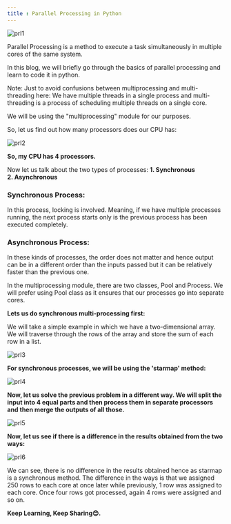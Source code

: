 ```yaml
---
title : Parallel Processing in Python
---
```


![prl1](https://sebastianraschka.com/images/blog/2014/multiprocessing_intro/multiprocessing_scheme.png)

Parallel Processing is a method to execute a task simultaneously in multiple cores of the same system.

In this blog, we will briefly go through the basics of parallel processing and learn to code it in python.

Note: Just to avoid confusions between multiprocessing and multi-threading here: We have multiple threads in a single process and multi-threading is a process of scheduling multiple threads on a single core.

We will be using the "multiprocessing" module for our purposes.

So, let us find out how many processors does our CPU has:

![prl2](https://1.bp.blogspot.com/-eNihe_Fn9q0/XXN9ECOlHII/AAAAAAAAPAQ/3KmA5HAgnwAJjEnuAW-cxk9cIu_Dup6VgCLcBGAs/s640/Screenshot%2B2019-09-07%2Bat%2B3.18.00%2BPM.png)

**So, my CPU has 4 processors.**

Now let us talk about the two types of processes:
**1. Synchronous <br/>**
**2. Asynchronous <br/>**

### Synchronous Process:
In this process, locking is involved. Meaning, if we have multiple processes running, the next process starts only is the previous process has been executed completely.



### Asynchronous Process:

In these kinds of processes, the order does not matter and hence output can be in a different order than the inputs passed but it can be relatively faster than the previous one.



In the multiprocessing module, there are two classes, Pool and Process. We will prefer using Pool class as it ensures that our processes go into separate cores.


**Lets us do synchronous multi-processing first:**

We will take a simple example in which we have a two-dimensional array. We will traverse through the rows of the array and store the sum of each row in a list.

![prl3](https://1.bp.blogspot.com/-qS_3lgtzaJU/XXODif8FdBI/AAAAAAAAPAc/wYOtlyIcKR0Ge8XO0iHLMuxbgPmTccc5QCLcBGAs/s640/Screenshot%2B2019-09-07%2Bat%2B3.45.46%2BPM.png)

**For synchronous processes, we will be using the 'starmap' method:**

![prl4](https://1.bp.blogspot.com/-X-ZUb4s8eKc/XXOGi-3hbxI/AAAAAAAAPAo/uweBsU-On6EtTSYJSHa3YQ-L1vhuuvd0ACLcBGAs/s640/Screenshot%2B2019-09-07%2Bat%2B3.58.32%2BPM.png)

**Now, let us solve the previous problem in a different way. We will split the input into 4 equal parts and then process them
in separate processors and then merge the outputs of all those.**

![prl5](https://1.bp.blogspot.com/-Idg0h-u6Vm4/XXOJzJ4QBYI/AAAAAAAAPA0/l94BaaqxKUoIuM33UKnLbppT8XqlYJJbwCLcBGAs/s640/Screenshot%2B2019-09-07%2Bat%2B4.12.27%2BPM.png)

**Now, let us see if there is a difference in the results obtained from the two ways:**

![prl6](https://1.bp.blogspot.com/-7COPRjiiK-k/XXOKVRL0X7I/AAAAAAAAPA8/f8OJyyKznHAYm6PLMEr8U6t6QaC_kSzOwCLcBGAs/s640/Screenshot%2B2019-09-07%2Bat%2B4.14.42%2BPM.png)

We can see, there is no difference in the results obtained hence as starmap is a synchronous method. The difference in the 
ways is that we assigned 250 rows to each core at once later while previously, 1 row was assigned to each core. Once four
rows got processed, again 4 rows were assigned and so on.   

**Keep Learning, Keep Sharing😊.**

